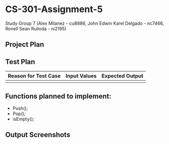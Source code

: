 # CS-301-Assignment-5
Study Group 7 (Alex Milanez - cu8886, John Edwin Karel Delgado - nc7466, Ronell Sean Rulloda - ni2195)

## Project Plan

## Test Plan
| Reason for Test Case | Input Values | Expected Output |
|---------------------:|-------------:|----------------:|
|                      |              |                 |

## Functions planned to implement:
* Push();
* Pop();
* isEmpty();

## Output Screenshots
